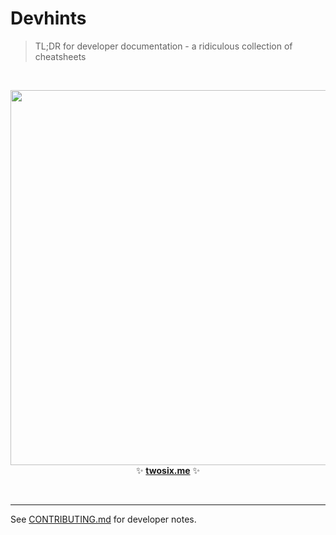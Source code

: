 # Devhints

> TL;DR for developer documentation - a ridiculous collection of cheatsheets

<br>

<p align='center'>
<a href='http://twosix.me/'><img src='_docs/images/screenshot.png' width=600></a>
<br>
✨ <b><a href='http://twosix.me/'>twosix.me</a></b> ✨
</p>

<br>

---

See [CONTRIBUTING.md](CONTRIBUTING.md) for developer notes.
